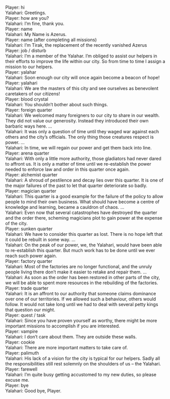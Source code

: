 Player: hi  
Yalahari: Greetings.  
Player: how are you?  
Yalahari: I’m fine, thank you.  
Player: name  
Yalahari: My Name is Azerus.  
Player: name (after completing all missions)  
Yalahari: I’m Tirak, the replacement of the recently vanished Azerus  
Player: job / disturb  
Yalahari: I’m a member of the Yalahar. I’m obliged to assist our helpers in their efforts to improve the life within our city. So from time to time I assign a mission to our helpers.  
Player: yalahar  
Yalahari: Soon enough our city will once again become a beacon of hope!  
Player: yalahari  
Yalahari: We are the masters of this city and see ourselves as benevolent caretakers of our citizens!  
Player: blood crystal  
Yalahari: You shouldn’t bother about such things.  
Player: foreign quarter  
Yalahari: We welcomed many foreigners to our city to share in our wealth. They did not value our generosity. Instead they introduced their own barbaric ways here. …  
Yalahari: It was only a question of time until they waged war against each others and the city’s officials. The only thing those creatures respect is power. …  
Yalahari: In time, we will regain our power and get them back into line.  
Player: arena quarter  
Yalahari: With only a little more authority, those gladiators had never dared to affront us. It is only a matter of time until we re-establish the power needed to enforce law and order in this quarter once again.  
Player: alchemist quarter  
Yalahari: A shroud of pestilence and decay lies over this quarter. It is one of the major failures of the past to let that quarter deteriorate so badly.  
Player: magician quarter  
Yalahari: This quarter is a good example for the failure of the policy to allow people to mind their own business. What should have become a centre of knowledge and learning, became a cauldron of chaos. …  
Yalahari: Even now that several catastrophes have destroyed the quarter and the order there, scheming magicians plot to gain power at the expense of the city.  
Player: sunken quarter  
Yalahari: We have to consider this quarter as lost. There is no hope left that it could be rebuilt in some way. …  
Yalahari: On the peak of our power, we, the Yalahari, would have been able to re-establish this quarter. But much work has to be done until we ever reach such power again.  
Player: factory quarter  
Yalahari: Most of the factories are no longer functional, and the unruly people living there don’t make it easier to retake and repair them. …  
Yalahari: As soon as the order has been restored in other parts of the city, we will be able to spent more resources in the rebuilding of the factories.  
Player: trade quarter  
Yalahari: It is an affront to our authority that someone claims dominance over one of our territories. If we allowed such a behaviour, others would follow. It would not take long until we had to deal with several petty kings that question our might.  
Player: quest / task  
Yalahari: Since you have proven yourself as worthy, there might be more important missions to accomplish if you are interested.  
Player: vampire  
Yalahari: I don’t care about them. They are outside these walls.  
Player: cookie  
Yalahari: There are more important matters to take care of.  
Player: palimuth  
Yalahari: His lack of a vision for the city is typical for our helpers. Sadly all the responsibilities still rest solemnly on the shoulders of us – the Yalahari.  
Player: farewell  
Yalahari: I’m quite busy getting accustomed to my new duties, so please excuse me.  
Player: bye  
Yalahari: Good bye, Player.  
